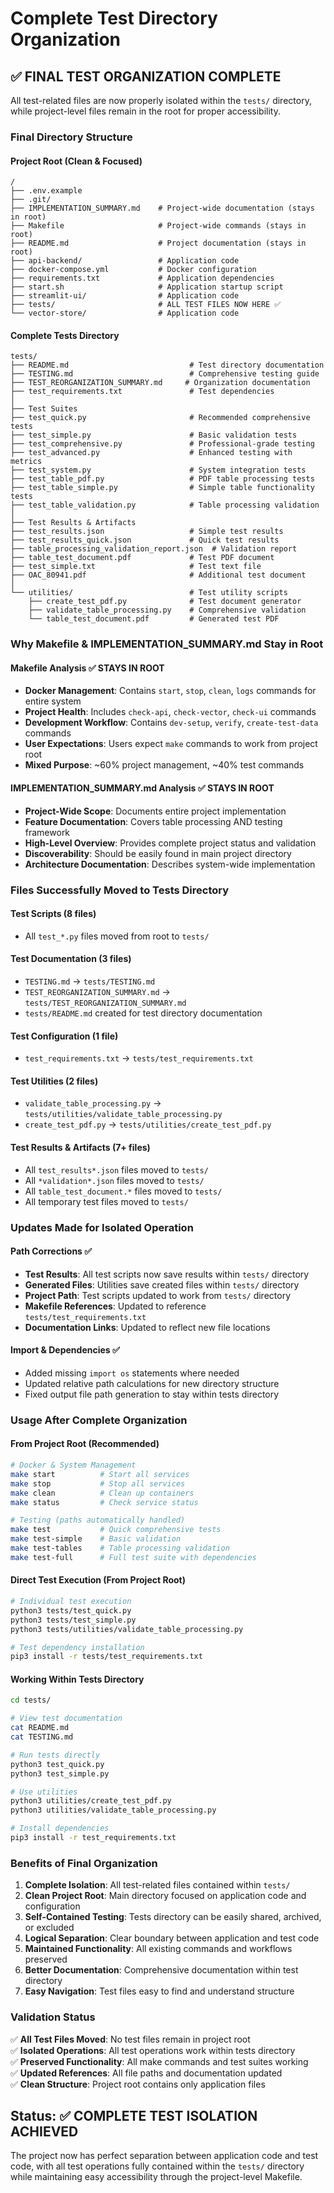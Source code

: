 # Complete Test Directory Organization

## ✅ FINAL TEST ORGANIZATION COMPLETE

All test-related files are now properly isolated within the `tests/` directory, while project-level files remain in the root for proper accessibility.

### Final Directory Structure

#### Project Root (Clean & Focused)
```
/
├── .env.example
├── .git/
├── IMPLEMENTATION_SUMMARY.md    # Project-wide documentation (stays in root)
├── Makefile                     # Project-wide commands (stays in root)
├── README.md                    # Project documentation (stays in root)
├── api-backend/                 # Application code
├── docker-compose.yml           # Docker configuration
├── requirements.txt             # Application dependencies
├── start.sh                     # Application startup script
├── streamlit-ui/                # Application code
├── tests/                       # ALL TEST FILES NOW HERE ✅
└── vector-store/                # Application code
```

#### Complete Tests Directory
```
tests/
├── README.md                           # Test directory documentation
├── TESTING.md                          # Comprehensive testing guide
├── TEST_REORGANIZATION_SUMMARY.md     # Organization documentation
├── test_requirements.txt               # Test dependencies
│
├── Test Suites
├── test_quick.py                       # Recommended comprehensive tests
├── test_simple.py                      # Basic validation tests
├── test_comprehensive.py               # Professional-grade testing
├── test_advanced.py                    # Enhanced testing with metrics
├── test_system.py                      # System integration tests
├── test_table_pdf.py                   # PDF table processing tests
├── test_table_simple.py                # Simple table functionality tests
├── test_table_validation.py            # Table processing validation
│
├── Test Results & Artifacts
├── test_results.json                   # Simple test results
├── test_results_quick.json             # Quick test results
├── table_processing_validation_report.json  # Validation report
├── table_test_document.pdf             # Test PDF document
├── test_simple.txt                     # Test text file
├── OAC_80941.pdf                       # Additional test document
│
└── utilities/                          # Test utility scripts
    ├── create_test_pdf.py              # Test document generator
    ├── validate_table_processing.py    # Comprehensive validation
    └── table_test_document.pdf         # Generated test PDF
```

### Why Makefile & IMPLEMENTATION_SUMMARY.md Stay in Root

#### Makefile Analysis ✅ STAYS IN ROOT
- **Docker Management**: Contains `start`, `stop`, `clean`, `logs` commands for entire system
- **Project Health**: Includes `check-api`, `check-vector`, `check-ui` commands
- **Development Workflow**: Contains `dev-setup`, `verify`, `create-test-data` commands
- **User Expectations**: Users expect `make` commands to work from project root
- **Mixed Purpose**: ~60% project management, ~40% test commands

#### IMPLEMENTATION_SUMMARY.md Analysis ✅ STAYS IN ROOT  
- **Project-Wide Scope**: Documents entire project implementation
- **Feature Documentation**: Covers table processing AND testing framework
- **High-Level Overview**: Provides complete project status and validation
- **Discoverability**: Should be easily found in main project directory
- **Architecture Documentation**: Describes system-wide implementation

### Files Successfully Moved to Tests Directory

#### Test Scripts (8 files)
- All `test_*.py` files moved from root to `tests/`

#### Test Documentation (3 files)
- `TESTING.md` → `tests/TESTING.md`
- `TEST_REORGANIZATION_SUMMARY.md` → `tests/TEST_REORGANIZATION_SUMMARY.md`
- `tests/README.md` created for test directory documentation

#### Test Configuration (1 file)
- `test_requirements.txt` → `tests/test_requirements.txt`

#### Test Utilities (2 files)
- `validate_table_processing.py` → `tests/utilities/validate_table_processing.py`
- `create_test_pdf.py` → `tests/utilities/create_test_pdf.py`

#### Test Results & Artifacts (7+ files)
- All `test_results*.json` files moved to `tests/`
- All `*validation*.json` files moved to `tests/`
- All `table_test_document.*` files moved to `tests/`
- All temporary test files moved to `tests/`

### Updates Made for Isolated Operation

#### Path Corrections ✅
- **Test Results**: All test scripts now save results within `tests/` directory
- **Generated Files**: Utilities save created files within `tests/` directory
- **Project Path**: Test scripts updated to work from `tests/` directory
- **Makefile References**: Updated to reference `tests/test_requirements.txt`
- **Documentation Links**: Updated to reflect new file locations

#### Import & Dependencies ✅
- Added missing `import os` statements where needed
- Updated relative path calculations for new directory structure
- Fixed output file path generation to stay within tests directory

### Usage After Complete Organization

#### From Project Root (Recommended)
```bash
# Docker & System Management
make start          # Start all services
make stop           # Stop all services
make clean          # Clean up containers
make status         # Check service status

# Testing (paths automatically handled)
make test           # Quick comprehensive tests
make test-simple    # Basic validation
make test-tables    # Table processing validation
make test-full      # Full test suite with dependencies
```

#### Direct Test Execution (From Project Root)
```bash
# Individual test execution
python3 tests/test_quick.py
python3 tests/test_simple.py
python3 tests/utilities/validate_table_processing.py

# Test dependency installation
pip3 install -r tests/test_requirements.txt
```

#### Working Within Tests Directory
```bash
cd tests/

# View test documentation
cat README.md
cat TESTING.md

# Run tests directly
python3 test_quick.py
python3 test_simple.py

# Use utilities
python3 utilities/create_test_pdf.py
python3 utilities/validate_table_processing.py

# Install dependencies
pip3 install -r test_requirements.txt
```

### Benefits of Final Organization

1. **Complete Isolation**: All test-related files contained within `tests/`
2. **Clean Project Root**: Main directory focused on application code and configuration
3. **Self-Contained Testing**: Tests directory can be easily shared, archived, or excluded
4. **Logical Separation**: Clear boundary between application and test code
5. **Maintained Functionality**: All existing commands and workflows preserved
6. **Better Documentation**: Comprehensive documentation within test directory
7. **Easy Navigation**: Test files easy to find and understand structure

### Validation Status

✅ **All Test Files Moved**: No test files remain in project root  
✅ **Isolated Operations**: All test operations work within tests directory  
✅ **Preserved Functionality**: All make commands and test suites working  
✅ **Updated References**: All file paths and documentation updated  
✅ **Clean Structure**: Project root contains only application files  

## Status: ✅ COMPLETE TEST ISOLATION ACHIEVED

The project now has perfect separation between application code and test code, with all test operations fully contained within the `tests/` directory while maintaining easy accessibility through the project-level Makefile.